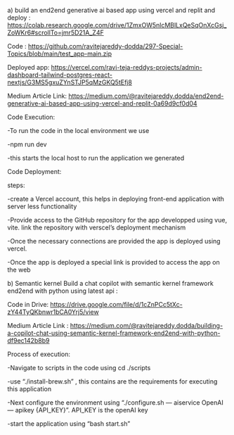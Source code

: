 a) build an end2end generative ai based app using vercel and replit and deploy : https://colab.research.google.com/drive/1ZmxOW5nlcMBlLxQeSqOnXcGsj_ZoWKr6#scrollTo=jmr5D21A_Z4F

Code : https://github.com/ravitejareddy-dodda/297-Special-Topics/blob/main/test_app-main.zip

Deployed app: https://vercel.com/ravi-teja-reddys-projects/admin-dashboard-tailwind-postgres-react-nextjs/G3MS5gxuZYnSTJP5qMzGKQ5tEfj8

Medium Article Link: https://medium.com/@ravitejareddy.dodda/end2end-generative-ai-based-app-using-vercel-and-replit-0a69d9cf0d04

Code Execution:

-To run the code in the local environment we use

-npm run dev

-this starts the local host to run the application we generated

Code Deployment:

steps:

-create a Vercel account, this helps in deploying front-end application with server less functionality

-Provide access to the GitHub repository for the app developped using vue, vite. link the repository with verscel’s deployment mechanism

-Once the necessary connections are provided the app is deployed using vercel.

-Once the app is deployed a special link is provided to access the app on the web


b) Semantic kernel 
Build a chat copilot with semantic kernel framework end2end with python using latest api : 

Code in Drive: https://drive.google.com/file/d/1cZnPCc5tXc-zY44TyQKbnwr1bCA0Yrj5/view

Medium Article Link : https://medium.com/@ravitejareddy.dodda/building-a-copilot-chat-using-semantic-kernel-framework-end2end-with-python-df9ec142b8b9

Process of execution: 

-Navigate to scripts in the code using cd ./scripts

-use “./install-brew.sh” , this contains are the requirements for executing this application

-Next configure the environment using “./configure.sh — aiservice OpenAI — apikey {API_KEY}”. API_KEY is the openAI key

-start the application using “bash start.sh”





